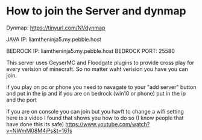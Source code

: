 # How to join the Server and dynmap
Dynmap: <a href="https://tinyurl.com/NVdynmap"> https://tinyurl.com/NVdynmap </a> 


JAVA IP: liamtheninja5.my.pebble.host

BEDROCK IP: liamtheninja5.my.pebble.host 
BEDROCK PORT: 25580

This server uses GeyserMC and Floodgate plugins to provide cross play for every verision of minecraft. So no matter waht verision you have you can join.

if you play on pc or phone you need to navagate to your "add server" button and put in the ip and if you are on bedrock (win10 or phone) put in the ip and the port

if you are on console you can join but you havft to change a wifi setting here is a video I found that shows you how to do so (I know people that have done this its safe)
<a href="https://www.youtube.com/watch?v=NWmM08M4jPs&t=161s"> https://www.youtube.com/watch?v=NWmM08M4jPs&t=161s </a> 





